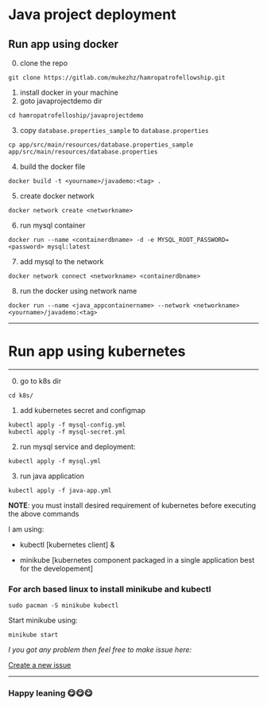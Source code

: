 # Java project deployment

## Run app using docker

0. clone the repo
```
git clone https://gitlab.com/mukezhz/hamropatrofellowship.git
```
1. install docker in your machine
2. goto javaprojectdemo dir
```
cd hamropatrofelloship/javaprojectdemo
```
3. copy `database.properties_sample` to `database.properties`
```
cp app/src/main/resources/database.properties_sample app/src/main/resources/database.properties
```
4. build the docker file
```
docker build -t <yourname>/javademo:<tag> . 
```
5. create docker network
```
docker network create <networkname>
```

6. run mysql container
```
docker run --name <containerdbname> -d -e MYSQL_ROOT_PASSWORD=<password> mysql:latest
```

7. add mysql to the network
```
docker network connect <networkname> <containerdbname>
```

8. run the docker using network name
```
docker run --name <java_appcontainername> --network <networkname> <yourname>/javademo:<tag>
```

---
# Run app using kubernetes
---

0. go to k8s dir
```
cd k8s/
```

1. add kubernetes secret and configmap
```
kubectl apply -f mysql-config.yml 
kubectl apply -f mysql-secret.yml 
```

2. run mysql service and deployment:
```
kubectl apply -f mysql.yml
```

3. run java application
```
kubectl apply -f java-app.yml
```

**NOTE**: you must install desired requirement of kubernetes before executing the above commands

I am using: 

- kubectl [kubernetes client] &

- minikube [kubernetes component packaged in a single application best for the developement]

### For arch based linux to install minikube and kubectl

```
sudo pacman -S minikube kubectl
````

Start minikube using:
```
minikube start
```

*I you got any problem then feel free to make issue here:*

[Create a new issue](https://gitlab.com/mukezhz/hamropatrofellowship/-/issues/new)

---
### Happy leaning 😋😋😋